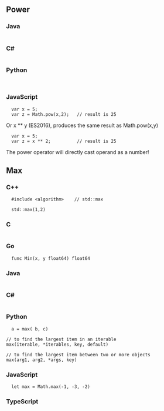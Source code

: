 ## Power
### Java
```
```

### C#
```  
```

### Python
```


```
### JavaScript
```
  var x = 5;
  var z = Math.pow(x,2);   // result is 25
```
Or x ** y (ES2016), produces the same result as Math.pow(x,y)
```
  var x = 5;
  var z = x ** 2;          // result is 25
```

The power operator will directly cast operand  as a number!


## Max
### C++
```
  #include <algorithm>    // std::max

  std::max(1,2)
```
### C
```

```

### Go
```
  func Min(x, y float64) float64
```
### Java
```

```


### C#
```  

```
### Python
```
  a = max( b, c)
```


```
// to find the largest item in an iterable
max(iterable, *iterables, key, default)

// to find the largest item between two or more objects
max(arg1, arg2, *args, key)
```

### JavaScript
```
  let max = Math.max(-1, -3, -2)
```
### TypeScript
```
```
